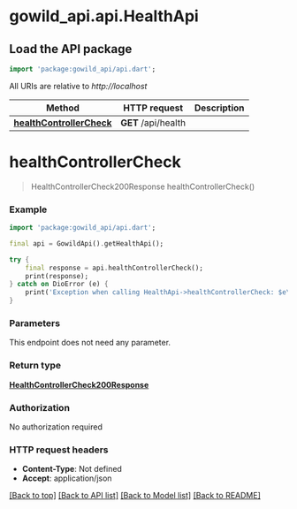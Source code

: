 # gowild_api.api.HealthApi

## Load the API package
```dart
import 'package:gowild_api/api.dart';
```

All URIs are relative to *http://localhost*

Method | HTTP request | Description
------------- | ------------- | -------------
[**healthControllerCheck**](HealthApi.md#healthcontrollercheck) | **GET** /api/health | 


# **healthControllerCheck**
> HealthControllerCheck200Response healthControllerCheck()



### Example
```dart
import 'package:gowild_api/api.dart';

final api = GowildApi().getHealthApi();

try {
    final response = api.healthControllerCheck();
    print(response);
} catch on DioError (e) {
    print('Exception when calling HealthApi->healthControllerCheck: $e\n');
}
```

### Parameters
This endpoint does not need any parameter.

### Return type

[**HealthControllerCheck200Response**](HealthControllerCheck200Response.md)

### Authorization

No authorization required

### HTTP request headers

 - **Content-Type**: Not defined
 - **Accept**: application/json

[[Back to top]](#) [[Back to API list]](../README.md#documentation-for-api-endpoints) [[Back to Model list]](../README.md#documentation-for-models) [[Back to README]](../README.md)

